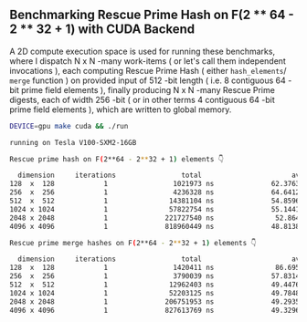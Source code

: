## Benchmarking Rescue Prime Hash on F(2 ** 64 - 2 ** 32 + 1) with CUDA Backend

A 2D compute execution space is used for running these benchmarks, where I dispatch N x N -many work-items ( or let's call them independent invocations ), each computing Rescue Prime Hash ( either `hash_elements`/ `merge` function ) on provided input of 512 -bit length ( i.e. 8 contiguous 64 -bit prime field elements ), finally producing N x N -many Rescue Prime digests, each of width 256 -bit ( or in other terms 4 contiguous 64 -bit prime field elements ), which are written to global memory.

```bash
DEVICE=gpu make cuda && ./run
```

```bash
running on Tesla V100-SXM2-16GB

Rescue prime hash on F(2**64 - 2**32 + 1) elements 👇

  dimension		iterations		          total		                 avg		                op/s
128  x  128		       1		        1021973 ns		        62.3763 ns		    1.60317e+07
256  x  256		       1		        4236328 ns		        64.6412 ns		      1.547e+07
512  x  512		       1		       14381104 ns		        54.8596 ns		    1.82284e+07
1024 x 1024		       1		       57822754 ns		        55.1441 ns		    1.81343e+07
2048 x 2048		       1		      221727540 ns		         52.864 ns		    1.89165e+07
4096 x 4096		       1		      818960449 ns		        48.8138 ns		     2.0486e+07

Rescue prime merge hashes on F(2**64 - 2**32 + 1) elements 👇

  dimension		iterations		          total		                 avg		                op/s
128  x  128		       1		        1420411 ns		         86.695 ns		    1.15347e+07
256  x  256		       1		        3790039 ns		        57.8314 ns		    1.72916e+07
512  x  512		       1		       12962403 ns		        49.4476 ns		    2.02234e+07
1024 x 1024		       1		       52203125 ns		        49.7848 ns		    2.00865e+07
2048 x 2048		       1		      206751953 ns		        49.2935 ns		    2.02866e+07
4096 x 4096		       1		      827613769 ns		        49.3296 ns		    2.02718e+07
```
